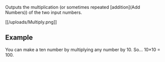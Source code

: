 Outputs the multiplication (or sometimes repeated [addition](Add Numbers)) of the two input numbers.

[[/uploads/Multiply.png]]

## Example
You can make a ten number by multiplying any number by 10. So... 10×10 = 100.